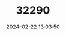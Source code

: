 ---
title: "32290"
category: "Polylepis subsericans"
draft: false
date: 2024-02-22 13:03:50
languages:
  South American Indian (Other): ["Ritti-keuña"]
  Undetermined: ["Q’euña"]
---